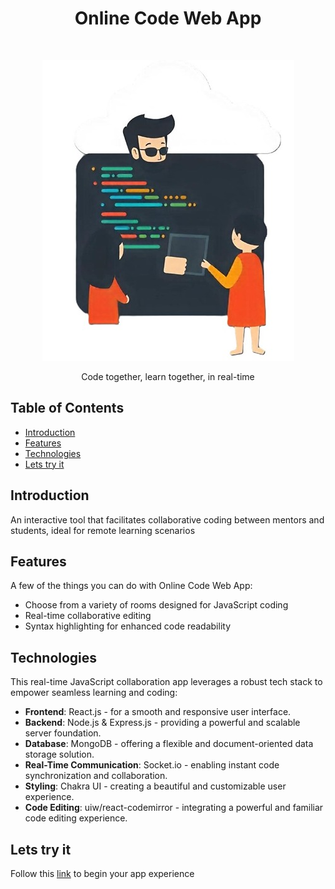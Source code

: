 <h1 align="center"> Online Code Web App </h1> <br>
<p align="center">
  <a>
    <img alt="OnlineCodeWebApp" title="Online Code Web App" src="https://github.com/ApoloAZ/onlinecodewebapp/blob/main/client/public/logo.jpg">
  </a>
</p>

<p align="center">
  Code together, learn together, in real-time
</p>

<!-- START doctoc generated TOC please keep comment here to allow auto update -->
<!-- DON'T EDIT THIS SECTION, INSTEAD RE-RUN doctoc TO UPDATE -->

## Table of Contents

- [Introduction](#introduction)
- [Features](#features)
- [Technologies](#technologies)
- [Lets try it](#lets-try-it)

## Introduction

An interactive tool that facilitates collaborative coding between mentors and students, ideal for remote learning scenarios

## Features

A few of the things you can do with Online Code Web App:

* Choose from a variety of rooms designed for JavaScript coding
* Real-time collaborative editing
* Syntax highlighting for enhanced code readability

## Technologies

This real-time JavaScript collaboration app leverages a robust tech stack to empower seamless learning and coding:

* **Frontend**: React.js - for a smooth and responsive user interface.
* **Backend**: Node.js & Express.js - providing a powerful and scalable server foundation.
* **Database**: MongoDB - offering a flexible and document-oriented data storage solution.
* **Real-Time Communication**: Socket.io - enabling instant code synchronization and collaboration.
* **Styling**: Chakra UI - creating a beautiful and customizable user experience.
* **Code Editing**: uiw/react-codemirror - integrating a powerful and familiar code editing experience.

## Lets try it
Follow this [link](https://onlinecodewebapp.netlify.app/) to begin your app experience

